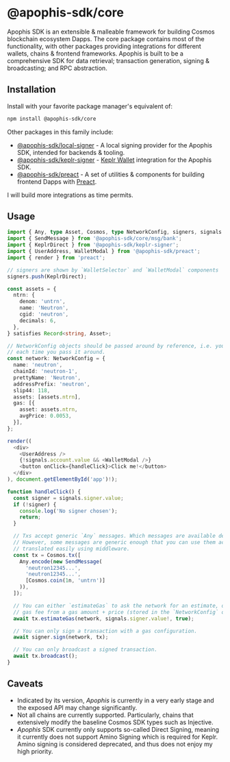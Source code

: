 # @apophis-sdk/core
Apophis SDK is an extensible & malleable framework for building Cosmos blockchain ecosystem Dapps. The core package contains most of the functionality, with other packages providing integrations for different wallets, chains & frontend frameworks. Apophis is built to be a comprehensive SDK for data retrieval; transaction generation, signing & broadcasting; and RPC abstraction.

## Installation
Install with your favorite package manager's equivalent of:

```bash
npm install @apophis-sdk/core
```

Other packages in this family include:

- [@apophis-sdk/local-signer](https://npmjs.com/package/@apophis-sdk/local-signer) - A local signing provider for the Apophis SDK, intended for backends & tooling.
- [@apophis-sdk/keplr-signer](https://npmjs.com/package/@apophis-sdk/keplr-signer) - [Keplr Wallet](https://keplr.app) integration for the Apophis SDK.
- [@apophis-sdk/preact](https://npmjs.com/package/@apophis-sdk/preact) - A set of utilities & components for building frontend Dapps with [Preact](https://preactjs.org).

I will build more integrations as time permits.

## Usage
```typescript
import { Any, type Asset, Cosmos, type NetworkConfig, signers, signals } from '@apophis-sdk/core';
import { SendMessage } from '@apophis-sdk/core/msg/bank';
import { KeplrDirect } from '@apophis-sdk/keplr-signer';
import { UserAddress, WalletModal } from '@apophis-sdk/preact';
import { render } from 'preact';

// signers are shown by `WalletSelector` and `WalletModal` components
signers.push(KeplrDirect);

const assets = {
  ntrn: {
    denom: 'untrn',
    name: 'Neutron',
    cgid: 'neutron',
    decimals: 6,
  },
} satisfies Record<string, Asset>;

// NetworkConfig objects should be passed around by reference, i.e. you should not create a new one
// each time you pass it around.
const network: NetworkConfig = {
  name: 'neutron',
  chainId: 'neutron-1',
  prettyName: 'Neutron',
  addressPrefix: 'neutron',
  slip44: 118,
  assets: [assets.ntrn],
  gas: [{
    asset: assets.ntrn,
    avgPrice: 0.0053,
  }],
};

render((
  <div>
    <UserAddress />
    {!signals.account.value && <WalletModal />}
    <button onClick={handleClick}>Click me!</button>
  </div>
), document.getElementById('app')!);

function handleClick() {
  const signer = signals.signer.value;
  if (!signer) {
    console.log('No signer chosen');
    return;
  }

  // Txs accept generic `Any` messages. Which messages are available depends entirely on the chain.
  // However, some messages are generic enough that you can use them across many chains, or can be
  // translated easily using middleware.
  const tx = Cosmos.tx([
    Any.encode(new SendMessage(
      'neutron12345...',
      'neutron12345...',
      [Cosmos.coin(1n, 'untrn')]
    )),
  ]);

  // You can either `estimateGas` to ask the network for an estimate, or `computeGas` to compute the
  // gas fee from a gas amount + price (stored in the `NetworkConfig` object).
  await tx.estimateGas(network, signals.signer.value!, true);

  // You can only sign a transaction with a gas configuration.
  await signer.sign(network, tx);

  // You can only broadcast a signed transaction.
  await tx.broadcast();
}
```

## Caveats
- Indicated by its version, *Apophis* is currently in a very early stage and the exposed API may change significantly.
- Not all chains are currently supported. Particularly, chains that extensively modify the baseline Cosmos SDK types such as Injective.
- *Apophis* SDK currently only supports so-called Direct Signing, meaning it currently does not support Amino Signing which is required for Keplr. Amino signing is considered deprecated, and thus does not enjoy my high priority.

